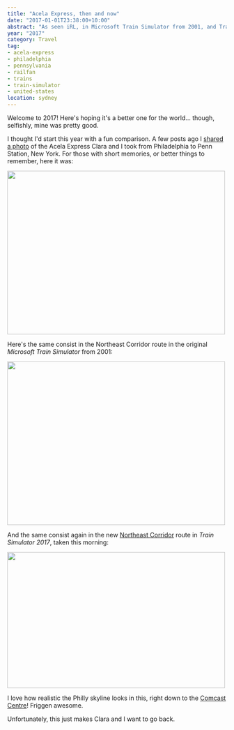 ```yaml
---
title: "Acela Express, then and now"
date: "2017-01-01T23:38:00+10:00"
abstract: "As seen iRL, in Microsoft Train Simulator from 2001, and Train Simulator 2017. They nailed the skyline, so cool!"
year: "2017"
category: Travel
tag:
- acela-express
- philadelphia
- pennsylvania
- railfan
- trains
- train-simulator
- united-states
location: sydney
---
```

Welcome to 2017! Here's hoping it's a better one for the world... though, selfishly, mine was pretty good.

I thought I'd start this year with a fun comparison. A few posts ago I [shared a photo] of the Acela Express Clara and I took from Philadelphia to Penn Station, New York. For those with short memories, or better things to remember, here it was:

<p><img src="https://rubenerd.com/files/museum/trainsrubentaketh-acela.jpg" srcset="https://rubenerd.com/files/museum/trainsrubentaketh-acela.jpg 1x, https://rubenerd.com/files/museum/trainsrubentaketh-acela@2x.jpg 2x" style="width:500px; height:375px;" /></p>

Here's the same consist in the Northeast Corridor route in the original *Microsoft Train Simulator* from 2001:

<p><img src="https://rubenerd.com/files/2017/acela-msts.jpg" srcset="https://rubenerd.com/files/2017/acela-msts.jpg 1x, https://rubenerd.com/files/2017/acela-msts@2x.jpg 2x" style="width:500px; height:375px;" /></p>

And the same consist again in the new [Northeast Corridor] route in *Train Simulator 2017*, taken this morning:

<p><img src="https://rubenerd.com/files/2017/acela-ts2017.jpg" srcset="https://rubenerd.com/files/2017/acela-ts2017.jpg 1x, https://rubenerd.com/files/2017/acela-ts2017@2x.jpg 2x" style="width:500px; height:312px;" /></p>

I love how realistic the Philly skyline looks in this, right down to the [Comcast Centre]! Friggen awesome.

Unfortunately, this just makes Clara and I want to go back.

[Northeast Corridor]: http://train-simulator.com/shop/northeast-corridor-new-york-philadelphia-route-add-on/
[shared a photo]: https://rubenerd.com/trains-ruben-taketh-86/
[Comcast Centre]: https://en.wikipedia.org/wiki/Comcast_Center_(Philadelphia)

